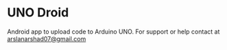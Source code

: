 # UNO Droid
Android app to upload code to Arduino UNO.
For support or help contact at arslanarshad07@gmail.com
